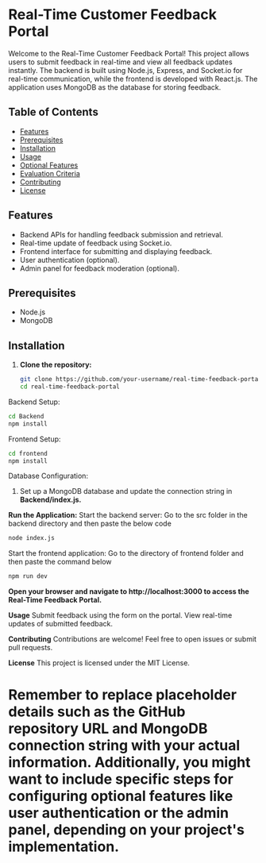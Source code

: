 # Real-Time Customer Feedback Portal

Welcome to the Real-Time Customer Feedback Portal! This project allows users to submit feedback in real-time and view all feedback updates instantly. The backend is built using Node.js, Express, and Socket.io for real-time communication, while the frontend is developed with React.js. The application uses MongoDB as the database for storing feedback.

## Table of Contents
- [Features](#features)
- [Prerequisites](#prerequisites)
- [Installation](#installation)
- [Usage](#usage)
- [Optional Features](#optional-features)
- [Evaluation Criteria](#evaluation-criteria)
- [Contributing](#contributing)
- [License](#license)

## Features

- Backend APIs for handling feedback submission and retrieval.
- Real-time update of feedback using Socket.io.
- Frontend interface for submitting and displaying feedback.
- User authentication (optional).
- Admin panel for feedback moderation (optional).

## Prerequisites

- Node.js
- MongoDB

## Installation

1. **Clone the repository:**
   ```bash
   git clone https://github.com/your-username/real-time-feedback-portal.git
   cd real-time-feedback-portal
   
Backend Setup:
```bash
cd Backend
npm install
```

Frontend Setup:
```bash
cd frontend
npm install
```
Database Configuration:
1. Set up a MongoDB database and update the connection string in 
**Backend/index.js.**

**Run the Application:**
Start the backend server:
Go to the src folder in the backend directory and then paste the below code
```bash
node index.js
```

Start the frontend application:
Go to the directory of frontend folder and then paste the command below
```bash
npm run dev
```

**Open your browser and navigate to http://localhost:3000 to access the Real-Time Feedback Portal.**

**Usage**
Submit feedback using the form on the portal.
View real-time updates of submitted feedback.

**Contributing**
Contributions are welcome! Feel free to open issues or submit pull requests.

**License**
This project is licensed under the MIT License.

# Remember to replace placeholder details such as the GitHub repository URL and MongoDB connection string with your actual information. Additionally, you might want to include specific steps for configuring optional features like user authentication or the admin panel, depending on your project's implementation.






